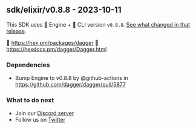## sdk/elixir/v0.8.8 - 2023-10-11

This SDK uses 🚙 Engine + 🚗 CLI version `v0.8.8`. [See what changed in that release](https://github.com/dagger/dagger/releases/tag/v0.8.8).

🧪 https://hex.pm/packages/dagger
📖 https://hexdocs.pm/dagger/Dagger.html


### Dependencies
- Bump Engine to v0.8.8 by @github-actions in https://github.com/dagger/dagger/pull/5877

### What to do next
- Join our [Discord server](https://discord.gg/dagger-io)
- Follow us on [Twitter](https://twitter.com/dagger_io)
